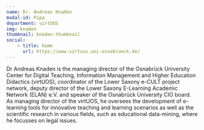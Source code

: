 ```yaml
---
name: Dr. Andreas Knaden
modal-id: Pipa
department: virtUOS
img: knaden
thumbnail: knaden-thumbnail
social:
    - title: home
      url: https://www.virtuos.uni-osnabrueck.de/
---
```


Dr Andreas Knaden is the managing director of the Osnabrück University Center for
Digital Teaching, Information Management and Higher Education Didactics (virtUOS),
coordinator of the Lower Saxony e-CULT project network, deputy director of the Lower
Saxony E-Learning Academic Network (ELAN) e.V. and speaker of the Osnabrück
University CIO board.
As managing director of the virtUOS, he oversees the development of e-learning tools
for innovative teaching and learning scenarios as well as the scientific research in
various fields, such as educational data-mining, where he focusses on legal issues.